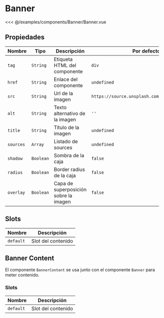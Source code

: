 # Banner

<Preview>
  <template slot="demo">
    <components-Banner-Banner />
  </template>
  
  <<< @/examples/components/Banner/Banner.vue
</Preview>

## Propiedades

| Nombre    | Tipo      | Descripción                           | Por defecto                                    |
|-----------|-----------|---------------------------------------|------------------------------------------------|
| `tag`     | `String`  | Etiqueta HTML del componente          | `div`                                          |
| `href`    | `String`  | Enlace del componente                 | `undefined`                                    |
| `src`     | `String`  | Url de la imagen                      | `https://source.unsplash.com/random/1920x1080` |
| `alt`     | `String`  | Texto alternativo de la imagen        | `''`                                        |
| `title`   | `String`  | Título de la imagen                   | `undefined`                                    |
| `sources` | `Array`   | Listado de sources                    | `undefined`                                    |
| `shadow`  | `Boolean` | Sombra de la caja                     | `false`                                        |
| `radius`  | `Boolean` | Border radius de la caja              | `false`                                        |
| `overlay` | `Boolean` | Capa de superposición sobre la imagen | `false`                                        |

## Slots

| Nombre    | Descripción        |
|-----------|--------------------|
| `default` | Slot del contenido |

## Banner Content

El componente `BannerContent` se usa junto con el componente `Banner` para meter contenido.

### Slots

| Nombre    | Descripción        |
|-----------|--------------------|
| `default` | Slot del contenido |





